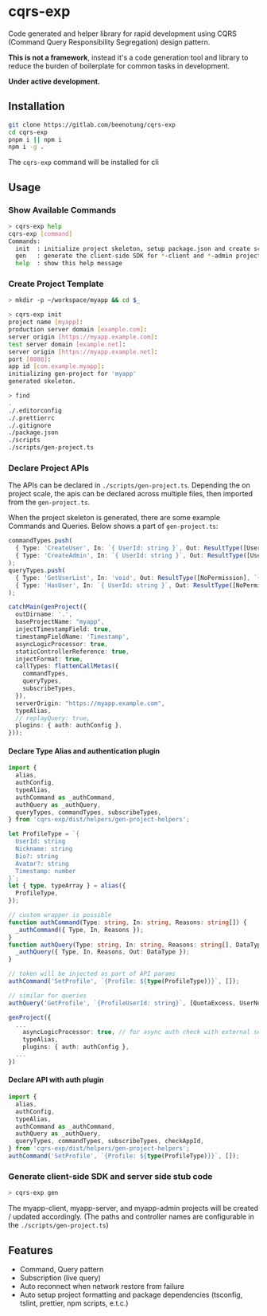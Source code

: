# cqrs-exp

Code generated and helper library for rapid development using CQRS (Command Query Responsibility Segregation) design pattern.

**This is not a framework**, instead it's a code generation tool and library to reduce the burden of boilerplate for common tasks in development.

__Under active development.__

## Installation
```bash
git clone https://gitlab.com/beenotung/cqrs-exp
cd cqrs-exp
pnpm i || npm i
npm i -g .
```
The `cqrs-exp` command will be installed for cli

## Usage

### Show Available Commands
```bash
> cqrs-exp help
cqrs-exp [command]
Commands:
  init  : initialize project skeleton, setup package.json and create scripts/gen-project.ts with default settings
  gen   : generate the client-side SDK for *-client and *-admin project, and stub code for *-server project
  help  : show this help message
```

### Create Project Template
```bash
> mkdir -p ~/workspace/myapp && cd $_

> cqrs-exp init
project name [myapp]:
production server domain [example.com]:
server origin [https://myapp.example.com]:
test server domain [example.net]:
server origin [https://myapp.example.net]:
port [8080]:
app id [com.example.myapp]:
initializing gen-project for 'myapp'
generated skeleton.

> find
.
./.editorconfig
./.prettierrc
./.gitignore
./package.json
./scripts
./scripts/gen-project.ts
```

### Declare Project APIs
The APIs can be declared in `./scripts/gen-project.ts`.
Depending the on project scale, the apis can be declared across multiple files, then imported from the `gen-project.ts`.

When the project skeleton is generated, there are some example Commands and Queries.
Below shows a part of `gen-project.ts`:
```typescript
commandTypes.push(
  { Type: 'CreateUser', In: `{ UserId: string }`, Out: ResultType([UserNotFound]) },
  { Type: 'CreateAdmin', In: `{ UserId: string }`, Out: ResultType([UserNotFound]), Admin },
);
queryTypes.push(
  { Type: 'GetUserList', In: 'void', Out: ResultType([NoPermission], `{ Users: ${ArrayType(`{ UserId: string }`)} }`) },
  { Type: 'HasUser', In: `{ UserId: string }`, Out: ResultType([NoPermission], `{ HasUser: boolean }`), Admin },
);

catchMain(genProject({
  outDirname: '.',
  baseProjectName: "myapp",
  injectTimestampField: true,
  timestampFieldName: 'Timestamp',
  asyncLogicProcessor: true,
  staticControllerReference: true,
  injectFormat: true,
  callTypes: flattenCallMetas({
    commandTypes,
    queryTypes,
    subscribeTypes,
  }),
  serverOrigin: "https://myapp.example.com",
  typeAlias,
  // replayQuery: true,
  plugins: { auth: authConfig },
}));
```

#### Declare Type Alias and authentication plugin
```typescript
import {
  alias,
  authConfig,
  typeAlias,
  authCommand as _authCommand,
  authQuery as _authQuery,
  queryTypes, commandTypes, subscribeTypes,
} from 'cqrs-exp/dist/helpers/gen-project-helpers';

let ProfileType = `{
  UserId: string
  Nickname: string
  Bio?: string
  Avatar?: string
  Timestamp: number
}`;
let { type, typeArray } = alias({
  ProfileType,
});

// custom wrapper is possible
function authCommand(Type: string, In: string, Reasons: string[]) {
  _authCommand({ Type, In, Reasons });
}
function authQuery(Type: string, In: string, Reasons: string[], DataType: string) {
  _authQuery({ Type, In, Reasons, Out: DataType });
}

// token will be injected as part of API params
authCommand('SetProfile', `{Profile: ${type(ProfileType)}}`, []);

// similar for queries
authQuery('GetProfile', `{ProfileUserId: string}`, [QuotaExcess, UserNotFound], `{Profile: ${type(ProfileType)}}`);

genProject({
  ...
    asyncLogicProcessor: true, // for async auth check with external service / database
    typeAlias,
    plugins: { auth: authConfig },
  ...
})
```

#### Declare API with auth plugin

```typescript
import {
  alias,
  authConfig,
  typeAlias,
  authCommand as _authCommand,
  authQuery as _authQuery,
  queryTypes, commandTypes, subscribeTypes, checkAppId,
} from 'cqrs-exp/dist/helpers/gen-project-helpers';
authCommand('SetProfile', `{Profile: ${type(ProfileType)}}`, []);
```

### Generate client-side SDK and server side stub code
```bash
> cqrs-exp gen
```

The myapp-client, myapp-server, and myapp-admin projects will be created / updated accordingly.
(The paths and controller names are configurable in the `./scripts/gen-project.ts`)

## Features
- Command, Query pattern
- Subscription (live query)
- Auto reconnect when network restore from failure
- Auto setup project formatting and package dependencies (tsconfig, tslint, prettier, npm scripts, e.t.c.)
